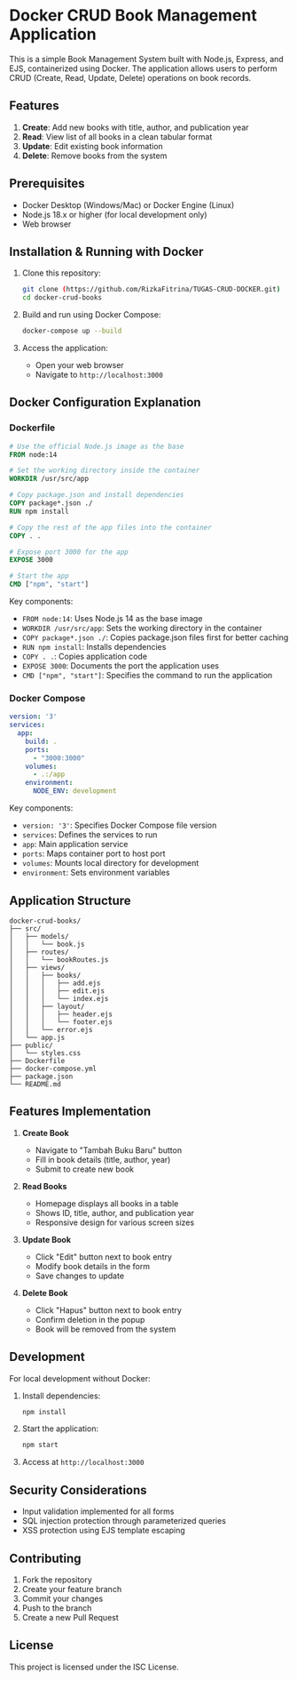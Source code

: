 # Docker CRUD Book Management Application

This is a simple Book Management System built with Node.js, Express, and EJS, containerized using Docker. The application allows users to perform CRUD (Create, Read, Update, Delete) operations on book records.

## Features

1. **Create**: Add new books with title, author, and publication year
2. **Read**: View list of all books in a clean tabular format
3. **Update**: Edit existing book information
4. **Delete**: Remove books from the system

## Prerequisites

- Docker Desktop (Windows/Mac) or Docker Engine (Linux)
- Node.js 18.x or higher (for local development only)
- Web browser

## Installation & Running with Docker

1. Clone this repository:
   ```bash
   git clone (https://github.com/RizkaFitrina/TUGAS-CRUD-DOCKER.git)
   cd docker-crud-books
   ```

2. Build and run using Docker Compose:
   ```bash
   docker-compose up --build
   ```

3. Access the application:
   - Open your web browser
   - Navigate to `http://localhost:3000`

## Docker Configuration Explanation

### Dockerfile
```dockerfile
# Use the official Node.js image as the base
FROM node:14

# Set the working directory inside the container
WORKDIR /usr/src/app

# Copy package.json and install dependencies
COPY package*.json ./
RUN npm install

# Copy the rest of the app files into the container
COPY . .

# Expose port 3000 for the app
EXPOSE 3000

# Start the app
CMD ["npm", "start"]
```

Key components:
- `FROM node:14`: Uses Node.js 14 as the base image
- `WORKDIR /usr/src/app`: Sets the working directory in the container
- `COPY package*.json ./`: Copies package.json files first for better caching
- `RUN npm install`: Installs dependencies
- `COPY . .`: Copies application code
- `EXPOSE 3000`: Documents the port the application uses
- `CMD ["npm", "start"]`: Specifies the command to run the application

### Docker Compose
```yaml
version: '3'
services:
  app:
    build: .
    ports:
      - "3000:3000"
    volumes:
      - .:/app
    environment:
      NODE_ENV: development
```

Key components:
- `version: '3'`: Specifies Docker Compose file version
- `services`: Defines the services to run
- `app`: Main application service
- `ports`: Maps container port to host port
- `volumes`: Mounts local directory for development
- `environment`: Sets environment variables

## Application Structure

```
docker-crud-books/
├── src/
│   ├── models/
│   │   └── book.js
│   ├── routes/
│   │   └── bookRoutes.js
│   ├── views/
│   │   ├── books/
│   │   │   ├── add.ejs
│   │   │   ├── edit.ejs
│   │   │   └── index.ejs
│   │   ├── layout/
│   │   │   ├── header.ejs
│   │   │   └── footer.ejs
│   │   └── error.ejs
│   └── app.js
├── public/
│   └── styles.css
├── Dockerfile
├── docker-compose.yml
├── package.json
└── README.md
```

## Features Implementation

1. **Create Book**
   - Navigate to "Tambah Buku Baru" button
   - Fill in book details (title, author, year)
   - Submit to create new book

2. **Read Books**
   - Homepage displays all books in a table
   - Shows ID, title, author, and publication year
   - Responsive design for various screen sizes

3. **Update Book**
   - Click "Edit" button next to book entry
   - Modify book details in the form
   - Save changes to update

4. **Delete Book**
   - Click "Hapus" button next to book entry
   - Confirm deletion in the popup
   - Book will be removed from the system

## Development

For local development without Docker:

1. Install dependencies:
   ```bash
   npm install
   ```

2. Start the application:
   ```bash
   npm start
   ```

3. Access at `http://localhost:3000`

## Security Considerations

- Input validation implemented for all forms
- SQL injection protection through parameterized queries
- XSS protection using EJS template escaping

## Contributing

1. Fork the repository
2. Create your feature branch
3. Commit your changes
4. Push to the branch
5. Create a new Pull Request

## License

This project is licensed under the ISC License.
